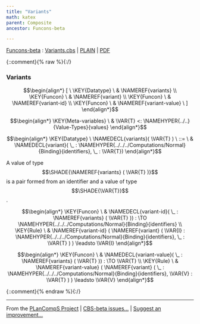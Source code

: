 ```yaml
---
title: "Variants"
math: katex
parent: Composite
ancestor: Funcons-beta

---
```

[Funcons-beta] : [Variants.cbs] \| [PLAIN] \| [PDF]

{::comment}{% raw %}{:/}

### Variants
               


$$\begin{align*}
  [ \
  \KEY{Datatype} \ & \NAMEREF{variants} \\
  \KEY{Funcon} \ & \NAMEREF{variant} \\
  \KEY{Funcon} \ & \NAMEREF{variant-id} \\
  \KEY{Funcon} \ & \NAMEREF{variant-value}
  \ ]
\end{align*}$$

$$\begin{align*}
  \KEY{Meta-variables} \
  & \VAR{T} <: \NAMEHYPER{../..}{Value-Types}{values}
\end{align*}$$

$$\begin{align*}
  \KEY{Datatype} \ 
  \NAMEDECL{variants}(
                     \VAR{T} ) 
  \ ::= \ & \NAMEDECL{variant}(
                               \_ : \NAMEHYPER{../../../Computations/Normal}{Binding}{identifiers}, \_ : \VAR{T})
\end{align*}$$


  A value of type $$\SHADE{\NAMEREF{variants}
           (  \VAR{T} )}$$ is a pair formed from an identifier and 
  a value of type $$\SHADE{\VAR{T}}$$.


$$\begin{align*}
  \KEY{Funcon} \
  & \NAMEDECL{variant-id}(
                       \_ : \NAMEREF{variants}
                                 (  \VAR{T} )) 
    :  \TO \NAMEHYPER{../../../Computations/Normal}{Binding}{identifiers} 
\\
  \KEY{Rule} \
    & \NAMEREF{variant-id}
        (  \NAMEREF{variant}
                (  \VAR{I} : \NAMEHYPER{../../../Computations/Normal}{Binding}{identifiers}, 
                       \_ : \VAR{T} ) ) \leadsto 
        \VAR{I}
\end{align*}$$

$$\begin{align*}
  \KEY{Funcon} \
  & \NAMEDECL{variant-value}(
                       \_ : \NAMEREF{variants}
                                 (  \VAR{T} )) 
    :  \TO \VAR{T} 
\\
  \KEY{Rule} \
    & \NAMEREF{variant-value}
        (  \NAMEREF{variant}
                (  \_ : \NAMEHYPER{../../../Computations/Normal}{Binding}{identifiers}, 
                       \VAR{V} : \VAR{T} ) ) \leadsto 
        \VAR{V}
\end{align*}$$


[Funcons-beta]: /CBS-beta/math/Funcons-beta
  "FUNCONS-BETA"
[Unstable-Funcons-beta]: /CBS-beta/math/Unstable-Funcons-beta
  "UNSTABLE-FUNCONS-BETA"
[Languages-beta]: /CBS-beta/math/Languages-beta
  "LANGUAGES-BETA"
[Unstable-Languages-beta]: /CBS-beta/math/Unstable-Languages-beta
  "UNSTABLE-LANGUAGES-BETA"
[CBS-beta]: /CBS-beta
  "CBS-BETA"
[Variants.cbs]: https://github.com/plancomps/CBS-beta/blob/master/Funcons-beta/Values/Composite/Variants/Variants.cbs
  "CBS SOURCE FILE ON GITHUB"
[PLAIN]: /CBS-beta/docs/Funcons-beta/Values/Composite/Variants
  "CBS SOURCE WEB PAGE"
 [PRETTY]: /CBS-beta/math/Funcons-beta/Values/Composite/Variants
  "CBS-KATEX WEB PAGE"
[PDF]: /CBS-beta/math/Funcons-beta/Values/Composite/Variants/Variants.pdf
  "CBS-LATEX PDF FILE"
[PLanCompS Project]: https://plancomps.github.io
  "PROGRAMMING LANGUAGE COMPONENTS AND SPECIFICATIONS PROJECT HOME PAGE"
{::comment}{% endraw %}{:/}

____
From the [PLanCompS Project] | [CBS-beta issues...] | [Suggest an improvement...]

[CBS-beta issues...]: https://github.com/plancomps/CBS-beta/issues
  "CBS-BETA ISSUE REPORTS ON GITHUB"
[Suggest an improvement...]: mailto:plancomps@gmail.com?Subject=CBS-beta%20-%20comment&Body=Re%3A%20CBS-beta%20specification%20at%20Values/Composite/Variants/Variants.cbs%0A%0AComment/Query/Issue/Suggestion%3A%0A%0A%0ASignature%3A%0A
  "GENERATE AN EMAIL TEMPLATE"
